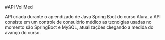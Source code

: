 #API VollMed

API criada durante o aprendizado de Java Spring Boot do curso Alura, a API consiste em um controle de consulório médico
as tecnolgias usadas no momento são SpringBoot e MySQL, atualizações chegando a medida do avanço do curso.
